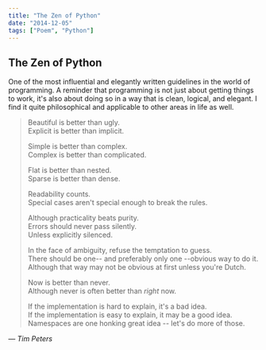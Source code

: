 ```yaml
---
title: "The Zen of Python"
date: "2014-12-05"
tags: ["Poem", "Python"]
---
```


## The Zen of Python

One of the most influential and elegantly written guidelines in the world of programming. A reminder that programming is not just about getting things to work, it's also about doing so in a way that is clean, logical, and elegant. I find it quite philosophical and applicable to other areas in life as well. 

> Beautiful is better than ugly.  
> Explicit is better than implicit.  
>  
> Simple is better than complex.  
> Complex is better than complicated.  
>  
> Flat is better than nested.  
> Sparse is better than dense.  
>  
> Readability counts.  
> Special cases aren't special enough to break the rules.  
>  
> Although practicality beats purity.  
> Errors should never pass silently.  
> Unless explicitly silenced.  
>  
> In the face of ambiguity, refuse the temptation to guess.  
> There should be one-- and preferably only one --obvious way to do it.  
> Although that way may not be obvious at first unless you're Dutch.  
>  
> Now is better than never.  
> Although never is often better than *right* now.  
>  
> If the implementation is hard to explain, it's a bad idea.  
> If the implementation is easy to explain, it may be a good idea.  
> Namespaces are one honking great idea -- let's do more of those.  

— *Tim Peters*  

